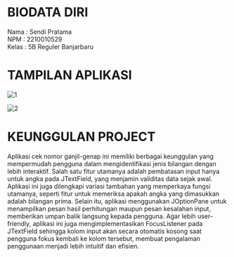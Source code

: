 # BIODATA DIRI

Nama      : Sendi Pratama<br>
NPM       : 2210010529<br>
Kelas     : 5B Reguler Banjarbaru<br>


# TAMPILAN APLIKASI
![1](https://github.com/user-attachments/assets/13634e5c-2889-4ef7-819a-300d12ee1e59)

![2](https://github.com/user-attachments/assets/51006929-774d-4938-a691-45ae8fc118fe)

# KEUNGGULAN PROJECT
Aplikasi cek nomor ganjil-genap ini memiliki berbagai keunggulan yang mempermudah pengguna dalam mengidentifikasi jenis bilangan dengan lebih interaktif. Salah satu fitur utamanya adalah pembatasan input hanya untuk angka pada JTextField, yang menjamin validitas data sejak awal. Aplikasi ini juga dilengkapi variasi tambahan yang memperkaya fungsi utamanya, seperti fitur untuk memeriksa apakah angka yang dimasukkan adalah bilangan prima. Selain itu, aplikasi menggunakan JOptionPane untuk menampilkan pesan hasil perhitungan maupun pesan kesalahan input, memberikan umpan balik langsung kepada pengguna. Agar lebih user-friendly, aplikasi ini juga mengimplementasikan FocusListener pada JTextField sehingga kolom input akan secara otomatis kosong saat pengguna fokus kembali ke kolom tersebut, membuat pengalaman penggunaan menjadi lebih intuitif dan efisien.
